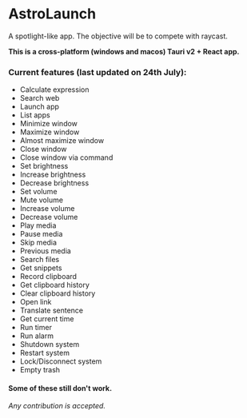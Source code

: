 # AstroLaunch

A spotlight-like app. The objective will be to compete with raycast.

**This is a cross-platform (windows and macos) Tauri v2 + React app.**

### Current features (last updated on 24th July):

- Calculate expression
- Search web
- Launch app
- List apps
- Minimize window
- Maximize window
- Almost maximize window
- Close window
- Close window via command
- Set brightness
- Increase brightness
- Decrease brightness
- Set volume
- Mute volume
- Increase volume
- Decrease volume
- Play media
- Pause media
- Skip media
- Previous media
- Search files
- Get snippets
- Record clipboard
- Get clipboard history
- Clear clipboard history
- Open link
- Translate sentence
- Get current time
- Run timer
- Run alarm
- Shutdown system
- Restart system
- Lock/Disconnect system
- Empty trash

#### Some of these still don't work.

_Any contribution is accepted._
